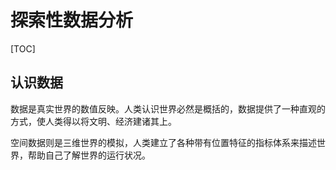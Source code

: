 # 探索性数据分析

[TOC]

## 认识数据

数据是真实世界的数值反映。人类认识世界必然是概括的，数据提供了一种直观的方式，使人类得以将文明、经济建诸其上。

空间数据则是三维世界的模拟，人类建立了各种带有位置特征的指标体系来描述世界，帮助自己了解世界的运行状况。